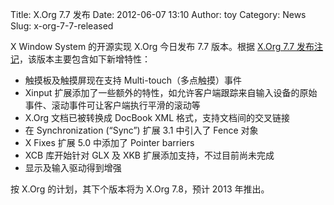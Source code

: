 Title: X.Org 7.7 发布
Date: 2012-06-07 13:10
Author: toy
Category: News
Slug: x-org-7-7-released

X Window System 的开源实现 X.Org 今日发布 7.7 版本。根据 [X.Org 7.7
发布注记](http://www.x.org/releases/X11R7.7/doc/xorg-docs/ReleaseNotes.html#Summary\_of\_new\_features\_in\_X11R7.7)，该版本主要包含如下新增特性：

* 触摸板及触摸屏现在支持 Multi-touch（多点触摸）事件  
* Xinput
扩展添加了一些额外的特性，如允许客户端跟踪来自输入设备的原始事件、滚动事件可让客户端执行平滑的滚动等  
* X.Org 文档已被转换成 DocBook XML 格式，支持文档间的交叉链接  
* 在 Synchronization (“Sync”) 扩展 3.1 中引入了 Fence 对象  
* X Fixes 扩展 5.0 中添加了 Pointer barriers  
* XCB 库开始针对 GLX 及 XKB 扩展添加支持，不过目前尚未完成  
* 显示及输入驱动得到增强

按 X.Org 的计划，其下个版本将为 X.Org 7.8，预计 2013 年推出。
